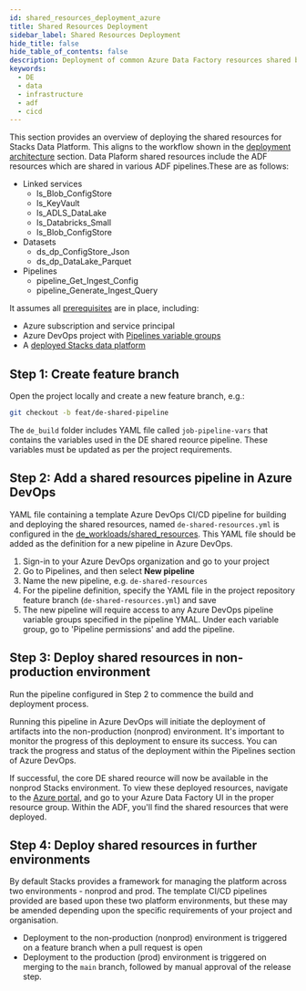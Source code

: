 ```yaml
---
id: shared_resources_deployment_azure
title: Shared Resources Deployment
sidebar_label: Shared Resources Deployment
hide_title: false
hide_table_of_contents: false
description: Deployment of common Azure Data Factory resources shared by data pipelines
keywords:
  - DE
  - data
  - infrastructure
  - adf
  - cicd
---
```


This section provides an overview of deploying the shared resources for Stacks Data Platform.
This aligns to the workflow shown in the [deployment architecture](../architecture/architecture_data_azure.md#data-engineering-workloads) section.
Data Plaform shared resources include the ADF resources which are shared in various ADF pipelines.These are as follows:

* Linked services
    * ls_Blob_ConfigStore
    * ls_KeyVault
    * ls_ADLS_DataLake
    * ls_Databricks_Small
    * ls_Blob_ConfigStore
* Datasets
    * ds_dp_ConfigStore_Json
    * ds_dp_DataLake_Parquet
* Pipelines
    * pipeline_Get_Ingest_Config
    * pipeline_Generate_Ingest_Query

It assumes all [prerequisites](../requirements_data_azure.md#azure) are in place, including:

* Azure subscription and service principal
* Azure DevOps project with [Pipelines variable groups](../requirements_data_azure.md#azure-pipelines-variable-groups)
* A [deployed Stacks data platform](core_data_platform_deployment_azure.md)

## Step 1: Create feature branch

Open the project locally and create a new feature branch, e.g.:

```bash
git checkout -b feat/de-shared-pipeline
```

The `de_build` folder includes YAML file called `job-pipeline-vars` that contains the variables used in the DE shared reource pipeline. These variables must be updated as per the project requirements.

## Step 2: Add a shared resources pipeline in Azure DevOps

YAML file containing a template Azure DevOps CI/CD pipeline for building and deploying the shared resources, named `de-shared-resources.yml` is configured in the [de_workloads/shared_resources](https://github.com/amido/stacks-azure-data/tree/main/de_workloads/shared_resources).
This YAML file should be added as the definition for a new pipeline in Azure DevOps.

1. Sign-in to your Azure DevOps organization and go to your project
2. Go to Pipelines, and then select **New pipeline**
3. Name the new pipeline, e.g. `de-shared-resources`
4. For the pipeline definition, specify the YAML file in the project repository feature branch (`de-shared-resources.yml`) and save
5. The new pipeline will require access to any Azure DevOps pipeline variable groups specified in the pipeline YMAL. Under each variable group, go to 'Pipeline permissions' and add the pipeline.


## Step 3: Deploy shared resources in non-production environment

Run the pipeline configured in Step 2 to commence the build and deployment process.

Running this pipeline in Azure DevOps will initiate the deployment of artifacts into the non-production (nonprod) environment. It's important to monitor the progress of this deployment to ensure its success. You can track the progress and status of the deployment within the Pipelines section of Azure DevOps.

If successful, the core DE shared reource will now be available in the nonprod Stacks environment. To view these deployed resources, navigate to the [Azure portal](https://portal.azure.com/), and go to your Azure Data Factory UI in the proper resource group. Within the ADF, you'll find the shared resources that were deployed.

## Step 4: Deploy shared resources in further environments

By default Stacks provides a framework for managing the platform across two environments - nonprod and prod.
The template CI/CD pipelines provided are based upon these two platform environments, but these may be amended depending upon the specific requirements of your project and organisation.

* Deployment to the non-production (nonprod) environment is triggered on a feature branch when a pull request is open
* Deployment to the production (prod) environment is triggered on merging to the `main` branch, followed by manual approval of the release step.
